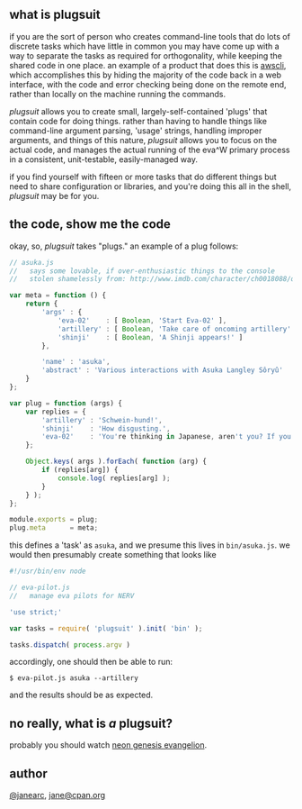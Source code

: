 what is plugsuit
---
if you are the sort of person who creates command-line tools that do lots of
discrete tasks which have little in common you may have come up with a way to
separate the tasks as required for orthogonality, while keeping the shared
code in one place. an example of a product that does this is [awscli](https://github.com/aws/aws-cli),
which accomplishes this by hiding the majority of the code back in a web
interface, with the code and error checking being done on the remote end,
rather than locally on the machine running the commands.

*plugsuit* allows you to create small, largely-self-contained 'plugs' that
contain code for doing things. rather than having to handle things like
command-line argument parsing, 'usage' strings, handling improper arguments,
and things of this nature, *plugsuit* allows you to focus on the actual code,
and manages the actual running of the eva^W primary process in a consistent,
unit-testable, easily-managed way.

if you find yourself with fifteen or more tasks that do different things but
need to share configuration or libraries, and you're doing this all in the
shell, *plugsuit* may be for you.

the code, show me the code
---
okay, so, *plugsuit* takes "plugs." an example of a plug follows:

```javascript
// asuka.js
//   says some lovable, if over-enthusiastic things to the console
//   stolen shamelessly from: http://www.imdb.com/character/ch0018088/quotes

var meta = function () {
	return {
		'args' : {
			'eva-02'    : [ Boolean, 'Start Eva-02' ],
			'artillery' : [ Boolean, 'Take care of oncoming artillery' ],
			'shinji'    : [ Boolean, 'A Shinji appears!' ]
		},

		'name' : 'asuka',
		'abstract' : 'Various interactions with Asuka Langley Sôryû'
	}
};

var plug = function (args) {
	var replies = {
		'artillery' : 'Schwein-hund!',
		'shinji'    : 'How disgusting.',
		'eva-02'    : 'You're thinking in Japanese, aren't you? If you MUST think, do it in German!'
	};

	Object.keys( args ).forEach( function (arg) {
		if (replies[arg]) {
			console.log( replies[arg] );
		}
	} );
};

module.exports = plug;
plug.meta      = meta;
```
this defines a 'task' as `asuka`, and we presume this lives in `bin/asuka.js`.
we would then presumably create something that looks like
```javascript
#!/usr/bin/env node

// eva-pilot.js
//   manage eva pilots for NERV

'use strict;'

var tasks = require( 'plugsuit' ).init( 'bin' );

tasks.dispatch( process.argv )
```
accordingly, one should then be able to run:
```
$ eva-pilot.js asuka --artillery
```
and the results should be as expected.

no really, what is *a* plugsuit?
---
probably you should watch [neon genesis evangelion](http://www.imdb.com/title/tt0169858/).

author
---
[@janearc](https://github.com/janearc), jane@cpan.org
